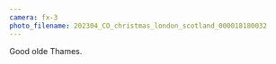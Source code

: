 ```yaml
---
camera: fx-3
photo_filename: 202304_CO_christmas_london_scotland_000018180032
---
```


Good olde Thames.


